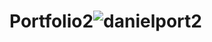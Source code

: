 # Portfolio2![danielport2](https://user-images.githubusercontent.com/37955758/195294861-4b2fbd05-0691-4099-80fe-0ef8cd9e0f8f.jpg)
